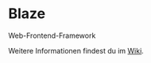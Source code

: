 # Blaze

Web-Frontend-Framework

Weitere Informationen findest du im [Wiki](https://github.com/Prowect/Blaze/wiki).

